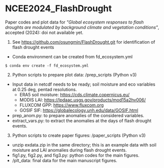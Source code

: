 # NCEE2024_FlashDrought

Paper codes and plot data for *"Global ecosystem responses to flash droughts are modulated by background climate and vegetation conditions"*, accepted (2024): doi not available yet.

1. See https://github.com/osungmin/FlashDrought.git for identification of flash drought events

  - Conda environment can be created from fd_ecosystem.yml
```
$ conda env create -f fd_ecosystem.yml
```


2. Python scripts to prepare plot data: /prep_scripts (Python v3)
   
  - Input data in netcdf needs to be ready; soil moisture and eco variables at 0.25 deg, pentad resolutions. 
    - ERA5 soil moisture: https://cds.climate.copernicus.eu/
    - MODIS LAI: https://lpdaac.usgs.gov/products/mod15a2hv006/
    - FLUXCOM GPP: https://www.fluxcom.org
    - GOSIF SIF: https://globalecology.unh.edu/data/GOSIF.html
  - prep_anom.py: to prepare anomalies of the considered variables. 
  - extract_vars.py: to extract the anomalies at the days of flash drought events. 
  
3. Python scripts to create paper figures: /paper_scripts (Python v3)
   
  - unzip exdata.zip in the same directory; this is an example data with soil moisture and LAI anomalies during flash drought events.
  - fig1.py, fig2.py, and fig3.py: python codes for the main figures.
  - /plt_data: final data for the main manuscript figures. 

